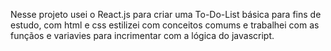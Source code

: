 Nesse projeto usei o React.js para criar uma To-Do-List básica para fins de estudo, com html e css estilizei com conceitos comums e trabalhei com as funçãos e variavies para incrimentar com a lógica do javascript.
